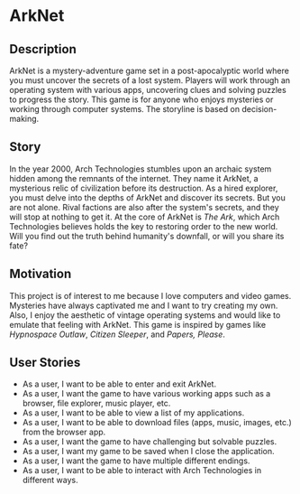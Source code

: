 # ArkNet

## Description

ArkNet is a mystery-adventure game set in a post-apocalyptic world where you must uncover the secrets of a lost system.
Players will work through an operating system with various apps, uncovering clues and solving puzzles to progress the story.
This game is for anyone who enjoys mysteries or working through computer systems. The storyline is based on decision-making.

## Story

In the year 2000, Arch Technologies stumbles upon an archaic system hidden among the remnants of the internet. 
They name it ArkNet, a mysterious relic of civilization before its destruction.
As a hired explorer, you must delve into the depths of ArkNet and discover its secrets. 
But you are not alone. Rival factions are also after the system's secrets, and they will stop at nothing to get it. 
At the core of ArkNet is _The Ark_, which Arch Technologies believes holds the key to restoring order to the new world. 
Will you find out the truth behind humanity's downfall, or will you share its fate?

## Motivation

This project is of interest to me because I love computers and video games.
Mysteries have always captivated me and I want to try creating my own. 
Also, I enjoy the aesthetic of vintage operating systems and would like to emulate that feeling with ArkNet.
This game is inspired by games like _Hypnospace Outlaw_, _Citizen Sleeper_, and _Papers, Please_.

## User Stories

- As a user, I want to be able to enter and exit ArkNet.
- As a user, I want the game to have various working apps such as a browser, file explorer, music player, etc.
- As a user, I want to be able to view a list of my applications.
- As a user, I want to be able to download files (apps, music, images, etc.) from the browser app.
- As a user, I want the game to have challenging but solvable puzzles.
- As a user, I want my game to be saved when I close the application.
- As a user, I want the game to have multiple different endings.
- As a user, I want to be able to interact with Arch Technologies in different ways.